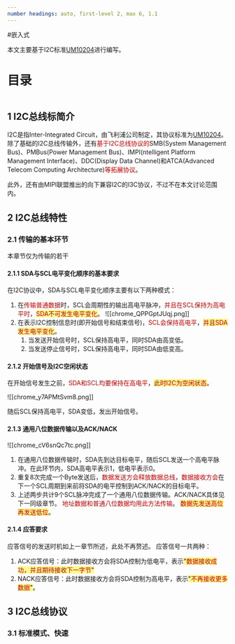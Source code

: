 ```yaml
---
number headings: auto, first-level 2, max 6, 1.1
---
```

#嵌入式 

本文主要基于I2C标准[UM10204](https://www.nxp.com/docs/en/user-guide/UM10204.pdf)进行编写。

# 目录

```toc
```

## 1 I2C总线标简介

I2C是指Inter-Integrated Circuit，由飞利浦公司制定，其协议标准为[UM10204](https://www.nxp.com/docs/en/user-guide/UM10204.pdf)。
除了基础的I2C总线传输外，还有<font color="#c00000">基于I2C总线协议的</font>SMB(System Management Bus)、PMBus(Power Management Bus)、IMPI(ntelligent Platform Management Interface)、DDC(Display Data Channel)和ATCA(Advanced Telecom Computing Architecture)<font color="#c00000">等拓展协议</font>。

此外，还有由MIPI联盟推出的向下兼容I2C的I3C协议，不过不在本文讨论范围内。

## 2 I2C总线特性

### 2.1 传输的基本环节

本章节仅为传输的若干

#### 2.1.1 SDA与SCL电平变化顺序的基本要求

在I2C协议中，SDA与SCL电平变化顺序主要有以下两种模式：
1. 在<font color="#c00000">传输普通数据</font>时，SCL会周期性的输出高电平脉冲，<font color="#c00000">并且在SCL保持为高电平时</font>，<span style="background:#fff88f"><font color="#c00000">SDA不可发生电平变化</font></span>。
	![[chrome_QPPGptJUqj.png]]
2. 在表示I2C控制信息时(即开始信号和结束信号)，<font color="#c00000">SCL会保持高电平</font>，<span style="background:#fff88f"><font color="#c00000">并且SDA发生电平变化</font></span>。
	1. 当发送开始信号时，SCL保持高电平，同时SDA由高变低。
	2. 当发送停止信号时，SCL保持高电平，同时SDA由低变高。

#### 2.1.2 开始信号及I2C空闲状态

在开始信号发生之前，<font color="#c00000">SDA和SCL均要保持在高电平</font>，<span style="background:#fff88f"><font color="#c00000">此时I2C为空闲状态</font></span>。

![[chrome_y7APMtSvm8.png]]

随后SCL保持高电平，SDA变低，发出开始信号。

#### 2.1.3 通用八位数据传输以及ACK/NACK

![[chrome_cV6snQc7tc.png]]
1. 在通用八位数据传输时，SDA先到达目标电平，随后SCL发送一个高电平脉冲。在此环节内，SDA高电平表示1，低电平表示0。
2. 重复8次完成一个Byte发送后，<font color="#c00000">数据发送方会释放数据总线</font>，<font color="#c00000">数据接收方会</font>在下一个SCL周期到来前将SDA的电平控制到ACK/NACK的目标电平。
3. 上述两步共计9个SCL脉冲完成了一个通用八位数据传输。ACK/NACK具体见下一同级章节。
<font color="#c00000">地址数据和普通八位数据均用此方法传输</font>。
<span style="background:#fff88f"><font color="#c00000">数据先发送高位再发送低位</font></span>。

#### 2.1.4 应答要求

应答信号的发送时机如上一章节所述，此处不再赘述。
应答信号一共两种：
1. ACK应答信号：此时数据接收方会将SDA控制为低电平，表示<span style="background:#fff88f">"<font color="#c00000">数据接收成功，并且期待接收下一字节</font>"</span>
2. NACK应答信号：此时数据接收方会将SDA控制为高电平，表示<span style="background:#fff88f">"<font color="#c00000">不再接收更多数据</font>"</span>。





## 3 I2C总线协议

### 3.1 标准模式、快速



